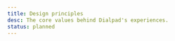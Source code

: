 ```yaml
---
title: Design principles
desc: The core values behind Dialpad's experiences.
status: planned
---
```

